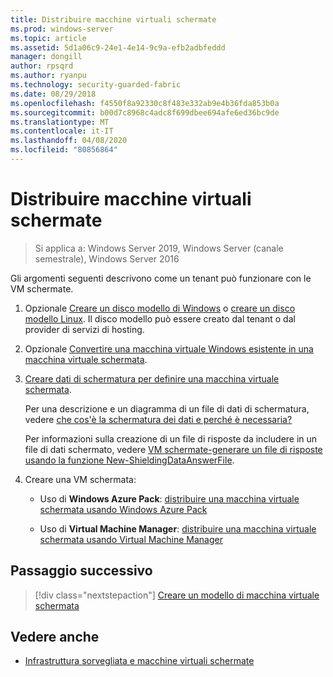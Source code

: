 ```yaml
---
title: Distribuire macchine virtuali schermate
ms.prod: windows-server
ms.topic: article
ms.assetid: 5d1a06c9-24e1-4e14-9c9a-efb2adbfeddd
manager: dongill
author: rpsqrd
ms.author: ryanpu
ms.technology: security-guarded-fabric
ms.date: 08/29/2018
ms.openlocfilehash: f4550f8a92330c8f483e332ab9e4b36fda853b0a
ms.sourcegitcommit: b00d7c8968c4adc8f699dbee694afe6ed36bc9de
ms.translationtype: MT
ms.contentlocale: it-IT
ms.lasthandoff: 04/08/2020
ms.locfileid: "80856864"
---
```

# <a name="deploy-shielded-vms"></a>Distribuire macchine virtuali schermate


>Si applica a: Windows Server 2019, Windows Server (canale semestrale), Windows Server 2016

Gli argomenti seguenti descrivono come un tenant può funzionare con le VM schermate.

1. Opzionale [Creare un disco modello di Windows](guarded-fabric-create-a-shielded-vm-template.md) o [creare un disco modello Linux](guarded-fabric-create-a-linux-shielded-vm-template.md). Il disco modello può essere creato dal tenant o dal provider di servizi di hosting. 

2. Opzionale [Convertire una macchina virtuale Windows esistente in una macchina virtuale schermata](guarded-fabric-vm-shielding-helper-vhd.md). 

3. [Creare dati di schermatura per definire una macchina virtuale schermata](guarded-fabric-tenant-creates-shielding-data.md).

    Per una descrizione e un diagramma di un file di dati di schermatura, vedere [che cos'è la schermatura dei dati e perché è necessaria?](guarded-fabric-and-shielded-vms.md#what-is-shielding-data-and-why-is-it-necessary)
    
    Per informazioni sulla creazione di un file di risposte da includere in un file di dati schermato, vedere [VM schermate-generare un file di risposte usando la funzione New-ShieldingDataAnswerFile](guarded-fabric-sample-unattend-xml-file.md).

4. Creare una VM schermata:
 
    - Uso di **Windows Azure Pack**: [distribuire una macchina virtuale schermata usando Windows Azure Pack](guarded-fabric-shielded-vm-windows-azure-pack.md)

    - Uso di **Virtual Machine Manager**: [distribuire una macchina virtuale schermata usando Virtual Machine Manager](guarded-fabric-tenant-deploys-shielded-vm-using-vmm.md)

## <a name="next-step"></a>Passaggio successivo

> [!div class="nextstepaction"]
> [Creare un modello di macchina virtuale schermata](guarded-fabric-create-a-shielded-vm-template.md)

## <a name="see-also"></a>Vedere anche

- [Infrastruttura sorvegliata e macchine virtuali schermate](guarded-fabric-and-shielded-vms-top-node.md)
